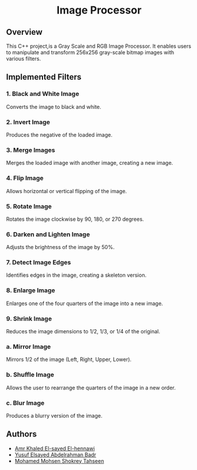 # <p align="center">Image Processor</p>

## Overview

This C++ project,is a Gray Scale and RGB Image Processor. It enables users to manipulate and transform 256x256 gray-scale bitmap images with various filters.


## Implemented Filters

### 1. Black and White Image
Converts the image to black and white.

### 2. Invert Image
Produces the negative of the loaded image.

### 3. Merge Images
Merges the loaded image with another image, creating a new image.

### 4. Flip Image
Allows horizontal or vertical flipping of the image.

### 5. Rotate Image
Rotates the image clockwise by 90, 180, or 270 degrees.

### 6. Darken and Lighten Image
Adjusts the brightness of the image by 50%.

### 7. Detect Image Edges
Identifies edges in the image, creating a skeleton version.

### 8. Enlarge Image
Enlarges one of the four quarters of the image into a new image.

### 9. Shrink Image
Reduces the image dimensions to 1/2, 1/3, or 1/4 of the original.

### a. Mirror Image
Mirrors 1/2 of the image (Left, Right, Upper, Lower).

### b. Shuffle Image
Allows the user to rearrange the quarters of the image in a new order.

### c. Blur Image
Produces a blurry version of the image.


## Authors

- [Amr Khaled El-sayed El-hennawi](https://github.com/AmrElhennawi)
- [Yusuf Elsayed Abdelrahman Badr](https://github.com/yusufbadr) 
- [Mohamed Mohsen Shokrey Tahseen](https://github.com/7ours) 

